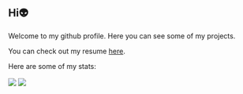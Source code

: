 ## Hi👽

Welcome to my github profile. Here you can see some of my projects.

You can check out my resume [here](https://adriancalavie.github.io).


Here are some of my stats:

<div>
 <img align="center" src="https://github-readme-stats.vercel.app/api/top-langs/?username=adriancalavie&langs_count=8&layout=compact&theme=github_dark&count_private=true&hide_border=true&hide=powershell" />
 <img align="center" src="https://github-readme-stats.vercel.app/api?username=adriancalavie&count_private=true&show_icons=true&theme=github_dark&hide_border=true&include_all_commits=true&hide=prs" />
 </div>
